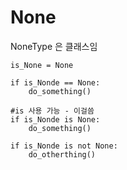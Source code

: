 # None



NoneType 은 클래스임

```
is_None = None
```

```
if is_Nonde == None:
	do_something()

#is 사용 가능 - 이걸씀
if is_Nonde is None:
	do_something()
	
if is_Nonde is not None:
	do_otherthing()
```



